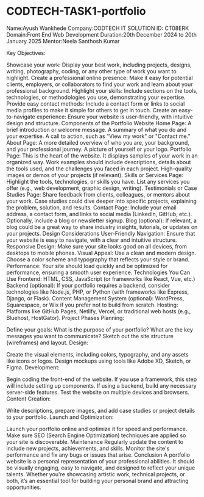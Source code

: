 # CODTECH-TASK1-portfolio
 Name:Ayush Wankhede
Company:CODTECH IT SOLUTION
ID: CT08ERK
Domain:Front End Web Development
Duration:20th December 2024 to 20th January 2025
Mentor:Neela Santhosh Kumar 


Key Objectives:
       
Showcase your work: Display your best work, including projects, designs, writing, photography, coding, or any other type of work you want to highlight.
Create a professional online presence: Make it easy for potential clients, employers, or collaborators to find your work and learn about your professional background.
Highlight your skills: Include sections on the tools, technologies, or methodologies you use, demonstrating your expertise.
Provide easy contact methods: Include a contact form or links to social media profiles to make it simple for others to get in touch.
Create an easy-to-navigate experience: Ensure your website is user-friendly, with intuitive design and structure.
Components of the Portfolio Website
Home Page:
A brief introduction or welcome message.
A summary of what you do and your expertise.
A call to action, such as "View my work" or "Contact me."
About Page:
A more detailed overview of who you are, your background, and your professional journey.
A picture of yourself or your logo.
Portfolio Page:
This is the heart of the website. It displays samples of your work in an organized way.
Work examples should include descriptions, details about the tools used, and the challenges you faced in each project.
High-quality images or demos of your projects (if relevant).
Skills or Services Page:
Highlight the tools, technologies, or skills you have.
List any services you offer (e.g., web development, graphic design, writing).
Testimonials or Case Studies Page:
Share feedback from clients, colleagues, or mentors about your work.
Case studies could dive deeper into specific projects, explaining the problem, solution, and results.
Contact Page:
Include your email address, a contact form, and links to social media (LinkedIn, GitHub, etc.).
Optionally, include a blog or newsletter signup.
Blog (optional):
If relevant, a blog could be a great way to share industry insights, tutorials, or updates on your projects.
Design Considerations
User-Friendly Navigation: Ensure that your website is easy to navigate, with a clear and intuitive structure.
Responsive Design: Make sure your site looks good on all devices, from desktops to mobile phones.
Visual Appeal: Use a clean and modern design. Choose a color scheme and typography that reflects your style or brand.
Performance: Your site should load quickly and be optimized for performance, ensuring a smooth user experience.
Technologies You Can Use
Frontend: HTML, CSS, JavaScript (or frameworks like React, Vue, etc.)
Backend (optional): If your portfolio requires a backend, consider technologies like Node.js, PHP, or Python (with frameworks like Express, Django, or Flask).
Content Management System (optional): WordPress, Squarespace, or Wix if you prefer not to build from scratch.
Hosting: Platforms like GitHub Pages, Netlify, Vercel, or traditional web hosts (e.g., Bluehost, HostGator).
Project Phases
Planning:

Define your goals: What is the purpose of your portfolio? What are the key messages you want to communicate?
Sketch out the site structure (wireframes) and layout.
Design:

Create the visual elements, including colors, typography, and any assets like icons or logos.
Design mockups using tools like Adobe XD, Sketch, or Figma.
Development:

Begin coding the front-end of the website. If you use a framework, this step will include setting up components.
If using a backend, build any necessary server-side features.
Test the website on multiple devices and browsers.
Content Creation:

Write descriptions, prepare images, and add case studies or project details to your portfolio.
Launch and Optimization:

Launch your portfolio online and optimize it for speed and performance.
Make sure SEO (Search Engine Optimization) techniques are applied so your site is discoverable.
Maintenance
Regularly update the content to include new projects, achievements, and skills.
Monitor the site's performance and fix any bugs or issues that arise.
Conclusion
A portfolio website is a personal representation of your professional abilities. It should be visually engaging, easy to navigate, and designed to reflect your unique talents. Whether you're showcasing artistic work, technical projects, or both, it’s an essential tool for building your personal brand and attracting opportunities.



